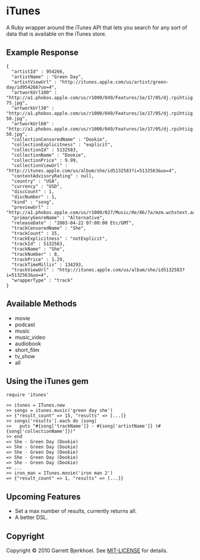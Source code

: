 # iTunes
A Ruby wrapper around the iTunes API that lets you search for any sort of data that is available on the iTunes store.

## Example Response

    {
      "artistId" : 954266,
      "artistName" : "Green Day",
      "artistViewUrl" : "http://itunes.apple.com/us/artist/green-day/id954266?uo=4",
      "artworkUrl100" : "http://a1.phobos.apple.com/us/r1000/049/Features/1e/17/05/dj.rpihtiig.100x100-75.jpg",
      "artworkUrl30" : "http://a1.phobos.apple.com/us/r1000/049/Features/1e/17/05/dj.rpihtiig.30x30-50.jpg",
      "artworkUrl60" : "http://a1.phobos.apple.com/us/r1000/049/Features/1e/17/05/dj.rpihtiig.60x60-50.jpg",
      "collectionCensoredName" : "Dookie",
      "collectionExplicitness" : "explicit",
      "collectionId" : 5132583,
      "collectionName" : "Dookie",
      "collectionPrice" : 9.99,
      "collectionViewUrl" : "http://itunes.apple.com/us/album/she/id5132583?i=5132563&uo=4",
      "contentAdvisoryRating" : null,
      "country" : "USA",
      "currency" : "USD",
      "discCount" : 1,
      "discNumber" : 1,
      "kind" : "song",
      "previewUrl" : "http://a1.phobos.apple.com/us/r1000/027/Music/0e/86/7a/mzm.wchstext.aac.p.m4a",
      "primaryGenreName" : "Alternative",
      "releaseDate" : "2003-04-22 07:00:00 Etc/GMT",
      "trackCensoredName" : "She",
      "trackCount" : 15,
      "trackExplicitness" : "notExplicit",
      "trackId" : 5132563,
      "trackName" : "She",
      "trackNumber" : 8,
      "trackPrice" : 1.29,
      "trackTimeMillis" : 134293,
      "trackViewUrl" : "http://itunes.apple.com/us/album/she/id5132583?i=5132563&uo=4",
      "wrapperType" : "track"
    }

## Available Methods
   - movie
   - podcast
   - music
   - music_video
   - audiobook
   - short_film
   - tv_show
   - all

## Using the iTunes gem

    require 'itunes'
    
    >> itunes = ITunes.new
    >> songs = itunes.music('green day she')
    => {"result_count" => 15, "results" => [...]}
    >> songs['results'].each do |song|
    >>   puts "#{song['trackName']} - #{song['artistName']} (#{song['collectionName']})"
    >> end
    => She - Green Day (Dookie)
    => She - Green Day (Dookie)
    => She - Green Day (Dookie)
    => She - Green Day (Dookie)
    => She - Green Day (Dookie)
    => ...
    >> iron_man = ITunes.movie('iron man 2')
    => {"result_count" => 1, "results" => [...]}

## Upcoming Features

- Set a max number of results, currently returns all.
- A better DSL.

## Copyright
Copyright © 2010 Garrett Bjerkhoel. See [MIT-LICENSE](http://github.com/dewski/itunes/blob/master/MIT-LICENSE) for details.